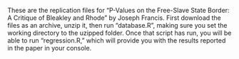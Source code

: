 These are the replication files for “P-Values on the Free-Slave State Border: A Critique of Bleakley and Rhode” by Joseph Francis. First download the files as an archive, unzip it, then run “database.R”, making sure you set the working directory to the uzipped folder. Once that script has run, you will be able to run “regression.R,” which will provide you with the results reported in the paper in your console.
